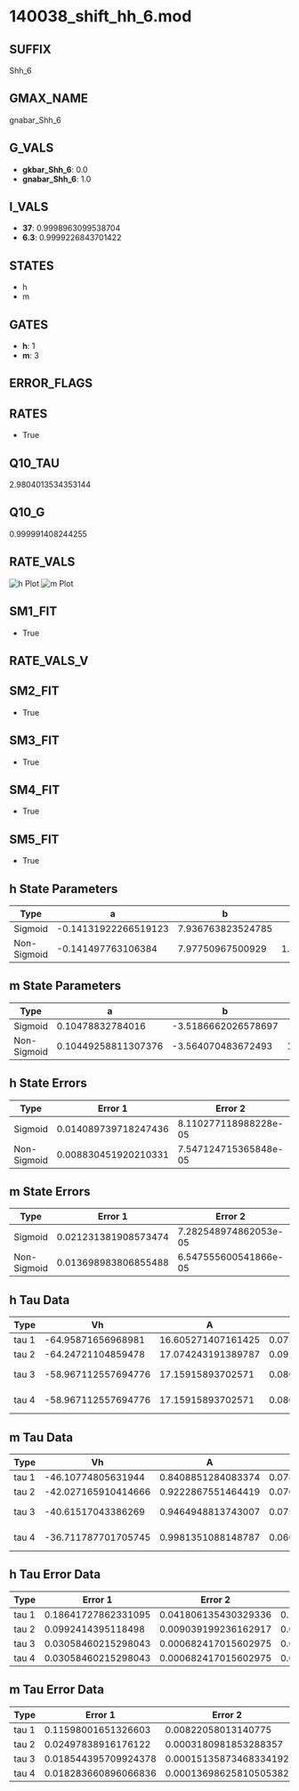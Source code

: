 # 140038_shift_hh_6.mod

## SUFFIX

Shh_6

## GMAX_NAME

gnabar_Shh_6

## G_VALS

- **gkbar_Shh_6**: 0.0
- **gnabar_Shh_6**: 1.0

## I_VALS

- **37**: 0.9998963099538704
- **6.3**: 0.9999226843701422

## STATES

- h
- m

## GATES

- **h**: 1
- **m**: 3

## ERROR_FLAGS


## RATES

- True

## Q10_TAU

2.9804013534353144

## Q10_G

0.999991408244255

## RATE_VALS

![h Plot](/Users/pbozelos/Dropbox/icg-Chai-Panos/supermodels/output_markdown_files/Na/140038_shift_hh_6.mod/images/h.png)
![m Plot](/Users/pbozelos/Dropbox/icg-Chai-Panos/supermodels/output_markdown_files/Na/140038_shift_hh_6.mod/images/m.png)

## SM1_FIT

- True

## RATE_VALS_V

## SM2_FIT

- True

## SM3_FIT

- True

## SM4_FIT

- True

## SM5_FIT

- True

## h State Parameters

| Type | a | b | c | d |
| --- | --- | --- | --- | --- |
| Sigmoid | -0.14131922266519123 | 7.936763823524785 |
| Non-Sigmoid | -0.141497763106384 | 7.97750967500929 | 1.0008896692476696 | 0.0048187667324338735 |

## m State Parameters

| Type | a | b | c | d |
| --- | --- | --- | --- | --- |
| Sigmoid | 0.10478832784016 | -3.5186662026578697 |
| Non-Sigmoid | 0.10449258811307376 | -3.564070483672493 | 1.0018163020218742 | -0.010303724417905332 |

## h State Errors

| Type | Error 1 | Error 2 | Error 3 |
| --- | --- | --- | --- |
| Sigmoid | 0.014089739718247436 | 8.110277118988228e-05 | 0.011392243349119665 |
| Non-Sigmoid | 0.008830451920210331 | 7.547124715365848e-05 | 0.007139852060393503 |

## m State Errors

| Type | Error 1 | Error 2 | Error 3 |
| --- | --- | --- | --- |
| Sigmoid | 0.021231381908573474 | 7.282548974862053e-05 | 0.012800477411136093 |
| Non-Sigmoid | 0.013698983806855488 | 6.547555600541866e-05 | 0.008259167186115334 |

## h Tau Data

| Type | Vh | A | b1 | b2 | c1 | c2 | d1 | d2 | e1 | e2 |
| --- | --- | --- | --- | --- | --- | --- | --- | --- | --- | --- |
| tau 1 | -64.95871656968981 | 16.605271407161425 | 0.07352969927901215 | 0.05496702044691097 |
| tau 2 | -64.24721104859478 | 17.074243191389787 | 0.09190378795425817 | 0.0009414548893272759 | 0.06889284228510731 | -0.00033038630347080134 |
| tau 3 | -58.967112557694776 | 17.15915893702571 | 0.08078153002284102 | 0.0015286004801310623 | 2.2277382496637662e-05 | 0.09951855257042205 | -0.0010660831567646672 | 3.5428477048572965e-06 |
| tau 4 | -58.967112557694776 | 17.15915893702571 | 0.08078153002284102 | 0.0015286004801310623 | 2.2277382496637662e-05 | 0.0 | 0.09951855257042205 | -0.0010660831567646672 | 3.5428477048572965e-06 | 0.0 |

## m Tau Data

| Type | Vh | A | b1 | b2 | c1 | c2 | d1 | d2 | e1 | e2 |
| --- | --- | --- | --- | --- | --- | --- | --- | --- | --- | --- |
| tau 1 | -46.10774805631944 | 0.8408851284083374 | 0.07466227944809527 | 0.022551127891727547 |
| tau 2 | -42.027165910414666 | 0.9222867551464419 | 0.07603732678719506 | 0.00034566126466003074 | 0.03314609470437296 | -0.0001166096643912567 |
| tau 3 | -40.61517043386269 | 0.9464948813743007 | 0.07539140192915217 | 0.00048391254240466873 | 3.4152851488666037e-06 | 0.03803226582881079 | -0.00021702501881327492 | 5.140263882439922e-07 |
| tau 4 | -36.711787701705745 | 0.9981351088148787 | 0.06600803868154949 | 0.0002922273471093463 | 2.9584622852748783e-06 | 1.551508643043084e-08 | 0.04824851727398334 | -0.00047005462475528664 | 2.8721464917403303e-06 | -7.515465882072177e-09 |

## h Tau Error Data

| Type | Error 1 | Error 2 | Error 3 |
| --- | --- | --- | --- |
| tau 1 | 0.18641727862331095 | 0.041806135430329336 | 0.11675161793410793 |
| tau 2 | 0.0992414395118498 | 0.009039199236162917 | 0.06215410242379485 |
| tau 3 | 0.03058460215298043 | 0.000682417015602975 | 0.019154886347455494 |
| tau 4 | 0.03058460215298043 | 0.000682417015602975 | 0.019154886347455494 |

## m Tau Error Data

| Type | Error 1 | Error 2 | Error 3 |
| --- | --- | --- | --- |
| tau 1 | 0.11598001651326603 | 0.00822058013140775 | 0.05272614852075664 |
| tau 2 | 0.02497838916176122 | 0.0003180981853288357 | 0.01135552741192822 |
| tau 3 | 0.018544395709924378 | 0.00015135873468334192 | 0.008430543397252535 |
| tau 4 | 0.018283660896066836 | 0.00013698625810505382 | 0.008312009679692563 |

